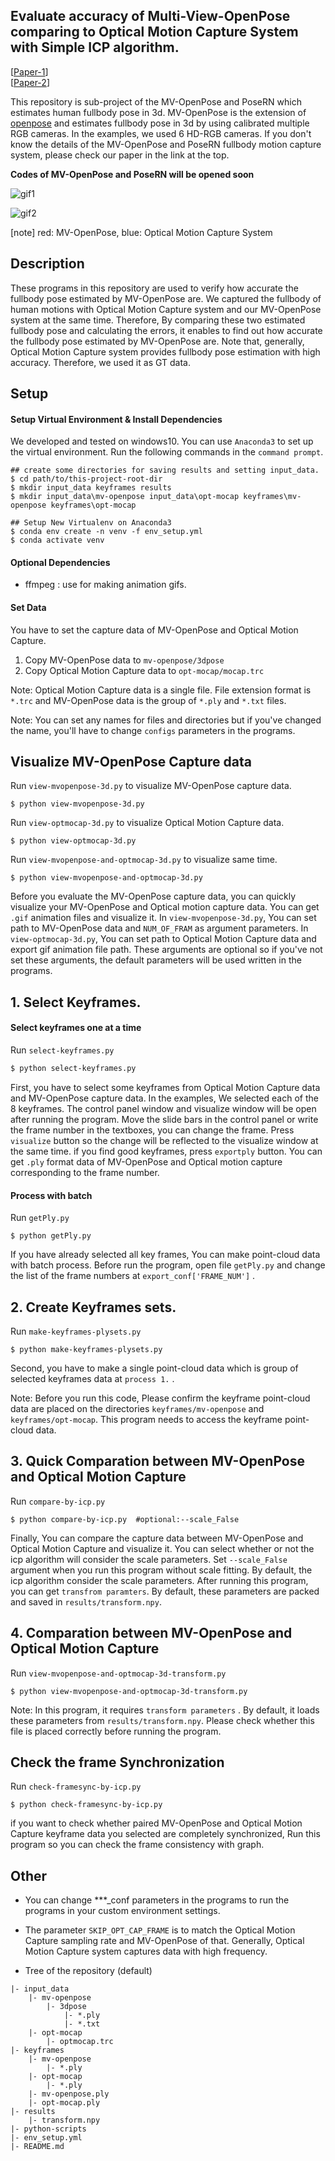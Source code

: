 ## Evaluate accuracy of  Multi-View-OpenPose comparing to Optical Motion Capture System with Simple ICP algorithm.

 [[Paper-1](https://arxiv.org/abs/2107.03000)]  
 [[Paper-2](https://drive.google.com/file/d/1Y_nSAjMFgGFswgldEvLiZy0-irx4AQjT/view?usp=share_link)]  

This repository is sub-project of the MV-OpenPose and PoseRN which estimates human fullbody pose in 3d. MV-OpenPose is the extension of [openpose](https://github.com/CMU-Perceptual-Computing-Lab/openpose) and estimates fullbody pose in 3d by using calibrated multiple RGB cameras. In the examples, we used 6 HD-RGB cameras.   If you don't know the details of the MV-OpenPose and PoseRN fullbody motion capture system, please check our paper in the link at the top. 

**Codes of MV-OpenPose and PoseRN will be opened soon**

![gif1](gifs/gif1.gif)

![gif2](gifs/gif2.gif)

[note] red: MV-OpenPose, blue: Optical Motion Capture System 

## Description

These programs in this repository are used to verify how accurate the fullbody pose estimated by MV-OpenPose are. We captured the fullbody of human motions with Optical Motion Capture system and our MV-OpenPose system at the same time. Therefore, By comparing these two estimated fullbody pose and calculating the errors, it enables to find out how accurate the fullbody pose estimated by MV-OpenPose are. Note that, generally, Optical Motion Capture system provides fullbody pose estimation with high accuracy. Therefore, we used it as GT data.



## Setup

#### Setup Virtual Environment & Install Dependencies

We developed and tested on windows10. You can use `Anaconda3` to set up the virtual environment. Run the following commands in the `command prompt`.

```shell
## create some directories for saving results and setting input_data.
$ cd path/to/this-project-root-dir
$ mkdir input_data keyframes results
$ mkdir input_data\mv-openpose input_data\opt-mocap keyframes\mv-openpose keyframes\opt-mocap

## Setup New Virtualenv on Anaconda3
$ conda env create -n venv -f env_setup.yml
$ conda activate venv
```

#### Optional Dependencies

* ffmpeg : use for making animation gifs.

#### Set Data

You have to set the capture data of MV-OpenPose and Optical Motion Capture.

1. Copy MV-OpenPose data to `mv-openpose/3dpose`
2. Copy Optical Motion Capture data to `opt-mocap/mocap.trc`

Note: Optical Motion Capture data is a single file. File extension format is `*.trc` and MV-OpenPose data is the group of `*.ply` and `*.txt` files.

Note: You can set any names for files and directories but if you've changed the name, you'll have to change `configs` parameters in the programs.



## Visualize MV-OpenPose Capture data

Run `view-mvopenpose-3d.py` to visualize MV-OpenPose capture data.

```shell
$ python view-mvopenpose-3d.py 
```

Run `view-optmocap-3d.py` to visualize Optical Motion Capture data.

```shell
$ python view-optmocap-3d.py
```

Run `view-mvopenpose-and-optmocap-3d.py` to visualize same time.

```shell
$ python view-mvopenpose-and-optmocap-3d.py
```

Before you evaluate the MV-OpenPose capture data, you can quickly visualize your MV-OpenPose and Optical motion capture data. You can get `.gif` animation files and visualize it.  In `view-mvopenpose-3d.py`, You can set  path to MV-OpenPose data and `NUM_OF_FRAM` as argument parameters. In `view-optmocap-3d.py`, You can set path to Optical Motion Capture data and export gif animation file path. These arguments are optional so if you've not set these arguments, the default parameters will be used written in the programs.



## 1. Select Keyframes.

#### Select keyframes one at a time

Run `select-keyframes.py` 

```sh
$ python select-keyframes.py 
```

First, you have to select some keyframes from Optical Motion Capture data and MV-OpenPose capture data. In the examples, We selected each of the 8 keyframes. The control panel window and visualize window will be open after running the program. Move the slide bars in the control panel or write the frame number in the textboxes, you can change the frame. Press `visualize` button so the change will be reflected to the visualize window at the same time. if you find good keyframes, press `exportply` button. You can get `.ply` format data of MV-OpenPose and Optical motion capture corresponding to the frame number. 

#### Process with batch

Run `getPly.py`

```shell
$ python getPly.py 
```

If you have already selected all key frames, You can make point-cloud data with batch process. Before run the program, open file `getPly.py` and change the list of the frame numbers at `export_conf['FRAME_NUM']`  .



## 2. Create Keyframes sets.

Run `make-keyframes-plysets.py`

```shell
$ python make-keyframes-plysets.py
```

Second, you have to make a single point-cloud data which is group of selected keyframes data at `process 1.` .

Note: Before you run this code, Please confirm the keyframe point-cloud data are placed on the directories `keyframes/mv-openpose` and `keyframes/opt-mocap`. This program needs to access the keyframe point-cloud data. 



## 3. Quick Comparation between MV-OpenPose and Optical Motion Capture

Run `compare-by-icp.py`

```shell
$ python compare-by-icp.py  #optional:--scale_False
```

Finally, You can compare the capture data between MV-OpenPose and Optical Motion Capture and visualize it. You can select whether or not the icp algorithm will consider the scale parameters.  Set `--scale_False` argument when you run this program without scale fitting. By default, the icp algorithm consider the scale parameters. After running this program, you can get `transfrom paramters`. By default, these parameters are packed and saved in `results/transform.npy`.



## 4. Comparation between MV-OpenPose and Optical Motion Capture

Run `view-mvopenpose-and-optmocap-3d-transform.py`

```shell
$ python view-mvopenpose-and-optmocap-3d-transform.py
```

Note: In this program, it requires `transform parameters` . By default, it loads these parameters from `results/transform.npy`. Please check whether this file is placed correctly before running the program.



## Check the frame Synchronization

Run `check-framesync-by-icp.py`

```shell
$ python check-framesync-by-icp.py
```

if you want to check whether paired MV-OpenPose and Optical Motion Capture keyframe data  you selected are completely synchronized, Run this program so you can check the frame consistency with graph.



## Other

* You can change ***_conf parameters in the programs to run the programs in your custom environment settings.
* The parameter `SKIP_OPT_CAP_FRAME` is to match the Optical Motion Capture sampling rate and MV-OpenPose of that. Generally, Optical Motion Capture system captures data with high frequency.

* Tree of the repository (default)

```
|- input_data
	|- mv-openpose
		|- 3dpose
			|- *.ply
			|- *.txt
	|- opt-mocap
		|- optmocap.trc
|- keyframes
	|- mv-openpose
		|- *.ply
	|- opt-mocap
		|- *.ply
	|- mv-openpose.ply
	|- opt-mocap.ply
|- results
	|- transform.npy
|- python-scripts
|- env_setup.yml
|- README.md
```

